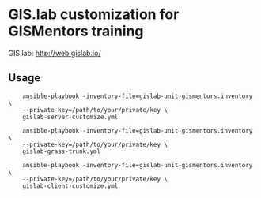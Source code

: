 # GIS.lab customization for GISMentors training

GIS.lab: http://web.gislab.io/

## Usage

        ansible-playbook -inventory-file=gislab-unit-gismentors.inventory \
        --private-key=/path/to/your/private/key \
        gislab-server-customize.yml
   
        ansible-playbook -inventory-file=gislab-unit-gismentors.inventory \
        --private-key=/path/to/your/private/key \
        gislab-grass-trunk.yml
   
        ansible-playbook -inventory-file=gislab-unit-gismentors.inventory \
        --private-key=/path/to/your/private/key \
        gislab-client-customize.yml
